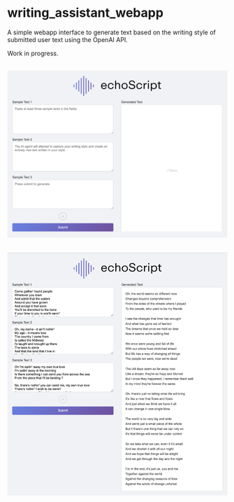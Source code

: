 # writing_assistant_webapp
A simple webapp interface to generate text based on the writing style of submitted user text using the OpenAI API.

Work in progress.

<br><a href="[https://github.com/blakemartz/writing_assistant_webapp](https://echoscript.herokuapp.com/)">
<img src='https://github.com/blakemartz/writing_assistant_webapp/blob/master/static/echoscript_screenshot.png?raw=true'></a>

<br><a href="[https://github.com/blakemartz/writing_assistant_webapp](https://echoscript.herokuapp.com/)">
<img src='https://github.com/blakemartz/writing_assistant_webapp/blob/master/static/echoscript_demo.png?raw=true?raw=true'></a>


